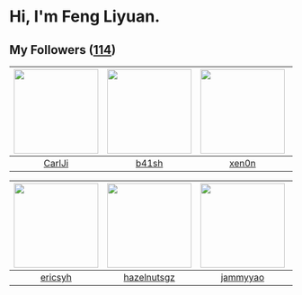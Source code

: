 # Hi, I'm Feng Liyuan.

## My Followers ([114](https://github.com/SunRunAway?tab=followers))

| <img src="https://avatars.githubusercontent.com/u/10810759?v=4" width="150" height="150" /> | <img src="https://avatars.githubusercontent.com/u/1070352?v=4" width="150" height="150" /> | <img src="https://avatars.githubusercontent.com/u/1175567?v=4" width="150" height="150" /> | <img src="https://avatars.githubusercontent.com/u/18556593?v=4" width="150" height="150" /> |
| :-----------------------------------------------------------------------------------------: | :----------------------------------------------------------------------------------------: | :----------------------------------------------------------------------------------------: | :-----------------------------------------------------------------------------------------: |
|                             [CarlJi](https://github.com/CarlJi)                             |                              [b41sh](https://github.com/b41sh)                             |                              [xen0n](https://github.com/xen0n)                             |                              [aylei](https://github.com/aylei)                              |

| <img src="https://avatars.githubusercontent.com/u/10498732?v=4" width="150" height="150" /> | <img src="https://avatars.githubusercontent.com/u/24202964?v=4" width="150" height="150" /> | <img src="https://avatars.githubusercontent.com/u/38520451?v=4" width="150" height="150" /> | <img src="https://avatars.githubusercontent.com/u/10694566?v=4" width="150" height="150" /> |
| :-----------------------------------------------------------------------------------------: | :-----------------------------------------------------------------------------------------: | :-----------------------------------------------------------------------------------------: | :-----------------------------------------------------------------------------------------: |
|                            [ericsyh](https://github.com/ericsyh)                            |                        [hazelnutsgz](https://github.com/hazelnutsgz)                        |                           [jammyyao](https://github.com/jammyyao)                           |                         [zhuboshuai](https://github.com/zhuboshuai)                         |